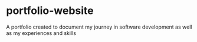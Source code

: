 # portfolio-website
A portfolio created to document my journey in software development as well as my experiences and skills
